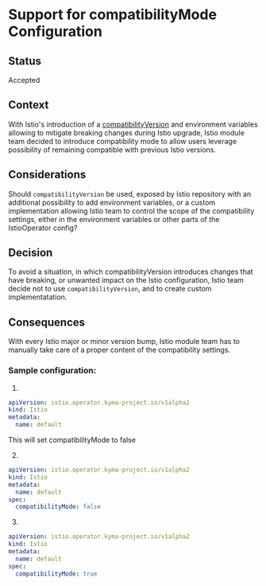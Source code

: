 # Support for **compatibilityMode** Configuration

## Status

Accepted

## Context

With Istio's introduction of a [compatibilityVersion](https://istio.io/latest/news/releases/1.21.x/announcing-1.21/#easing-upgrades-with-compatibility-versions) and environment variables allowing to mitigate breaking changes during Istio upgrade, Istio module team decided to introduce compatibility mode to allow users leverage possibility of remaining compatible with previous Istio versions.

## Considerations

Should `compatibilityVersion` be used, exposed by Istio repository with an additional possibility to add environment variables, or a custom implementation allowing Istio team to control the scope of the compatibility settings, either in the environment variables or other parts of the IstioOperator config?

## Decision

To avoid a situation, in which compatibilityVersion introduces changes that have breaking, or unwanted impact on the Istio configuration, Istio team decide not to use `compatibilityVersion`, and to create custom implementatation.

## Consequences

With every Istio major or minor version bump, Istio module team has to manually take care of a proper content of the compatibility settings.

### Sample configuration:

1.
```yaml
apiVersion: istio.operator.kyma-project.io/v1alpha2
kind: Istio
metadata:
  name: default
```
This will set compatibilityMode to false

2.
```yaml
apiVersion: istio.operator.kyma-project.io/v1alpha2
kind: Istio
metadata:
  name: default
spec:
  compatibilityMode: false
```

3.
```yaml
apiVersion: istio.operator.kyma-project.io/v1alpha2
kind: Istio
metadata:
  name: default
spec:
  compatibilityMode: true
```
